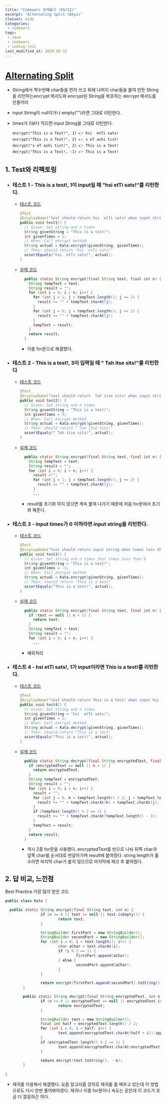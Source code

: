 ```yaml
---
title: "Codewars 문제풀기 (05/12)"
excerpt: "Alternating Split (6kyu)"
classes: wide
categories:
 - codewars
tags:
 - Java
 - codewars
 - coding test
last_modified_at: 2020-05-12
---
```




# [Alternating Split](https://www.codewars.com/kata/57814d79a56c88e3e0000786/train/java)

* String에서 짝수번째 char들을 먼저 쓰고 뒤에 나머지 char들을 붙여 만든 String을 리턴하는encrypt 메서드와 encrypt된 String을 복호하는 decrypt 메서드를 만들어라

* input String이 null이거나 empty("")라면 그대로 리턴한다.

* times가 0보다 작으면 input String을 그대로 리턴한다.

  ``` 
  encrypt("This is a Test!", 1) 👉 hsi  etTi sats!
  encrypt("This is a Test!", 2) 👉 s eT ashi tist!
  decrypt("s eT ashi tist!", 2) 👉 This is a Test!
  decrypt("This is a Test!, -1) 👉 This is a Test!
  ```

  

## 1. Test와 리팩토링

* ### 테스트 1 - This is a test!, 1이 input일 때 "hsi  etTi sats!"를 리턴한다.

  * [테스트 코드](https://github.com/JinHoooooou/codeWarsChallenge/commit/27215325adffae604d73119aab0688ec8a1c25ce)

    ```java
    @Test
    @DisplayName("test should return hsi  etTi sats! when input string This is a test!, 1")
    public void test1() {
      // Given: Set string and n times
      String givenString = "This is a test!";
      int givenTimes = 1;
      // When: Call encrypt method
      String actual = Kata.encrypt(givenString, givenTimes);
      // Then: should return "hsi  etTi sats!"
      assertEquals("hsi  etTi sats!", actual);
    }
    ```
    
    
  
  
  - [실제 코드](https://github.com/JinHoooooou/codeWarsChallenge/commit/ea138125d82b12ffc27f5308b08afd25490ee868)
  
    ```java
      public static String encrypt(final String text, final int n) {
        String tempText = text;
        String result = "";
        for (int i = 0; i < n; i++) {
          for (int j = 1; j < tempText.length(); j += 2) {
            result += "" + tempText.charAt(j);
          }
          for (int j = 0; j < tempText.length(); j += 2) {
            result += "" + tempText.charAt(j);
          }
          tempText = result;
        }
        return result;
      }
    ```
    
    * 이중 for문으로 해결했다.

* ### 테스트 2 - This is a test!, 3이 입력일 때 " Tah itse sits!"를 리턴한다

  * [테스트 코드](https://github.com/JinHoooooou/codeWarsChallenge/commit/3d4f9d60747961bbbecbc4078a326b8529df04e4)

    ```java
    @Test
    @DisplayName("test should return  Tah itse sits! when input string This is a test!, 3")
    public void test2() {
      // Given: Set string and n times
      String givenString = "This is a test!";
      int givenTimes = 3;
      // When: Call encrypt method
      String actual = Kata.encrypt(givenString, givenTimes);
      // Then: should return " Tah itse sits!"
      assertEquals(" Tah itse sits!", actual);
    }
    ```
  
    
  
  * [실제 코드](https://github.com/JinHoooooou/codeWarsChallenge/commit/9e75ebadc061d4a3c5b0c84df77a03c1dc6122c1)
  
    ```java
      public static String encrypt(final String text, final int n) {
        String tempText = text;
        String result = "";
        for (int i = 0; i < n; i++) {
          result ="";
          for (int j = 1; j < tempText.length(); j += 2) {
            result += "" + tempText.charAt(j);
          }
          ...
    ```
    
    * result를 초기화 하지 않으면 계속 붙여 나가기 때문에 처음 for문에서 초기화 해준다.

* ### 테스트 3 - input times가 0 이하라면 input string을 리턴한다.

  * [테스트 코드](https://github.com/JinHoooooou/codeWarsChallenge/commit/994ac101e2186351054194c4701d094286e87c63)

    ```java
    @Test
    @DisplayName("test should return input string when times less than 0")
    public void test3() {
      // Given: Set string and n times that times less than 0
      String givenString = "This is a test!";
      int givenTimes = -1;
      // When: Call encrypt method
      String actual = Kata.encrypt(givenString, givenTimes);
      // Then: should return "This is a test"
      assertEquals("This is a test!", actual);
    }
    ```

    

  * [실제 코드](https://github.com/JinHoooooou/codeWarsChallenge/commit/f7f620dbc6c059affa3a63e01fa30b11b2bd23fc)

    ```java
      public static String encrypt(final String text, final int n) {
        if (text == null || n < 1) {
          return text;
        }
        String tempText = text;
        String result = "";
        for (int i = 0; i < n; i++) {
          ...
    ```

    * 예외처리

* ### 테스트 4 - hsi  etTi sats!, 1가 input이라면 This is a test!를 리턴한다.

  * [테스트 코드](https://github.com/JinHoooooou/codeWarsChallenge/commit/9852590d989600e6d177c8828180e00709907e8a)

    ```java
    @Test
    @DisplayName("test should return This is a test! when input hsi  etTi sats!, 1")
    public void test4() {
      // Given: Set string and n times
      String givenString = "hsi  etTi sats!";
      int givenTimes = 1;
      // When: Call encrypt method
      String actual = Kata.decrypt(givenString, givenTimes);
      // Then: should return "This is a test"
      assertEquals("This is a test!", actual);
    }
    ```

    

  * [실제 코드](https://github.com/JinHoooooou/codeWarsChallenge/commit/4dafa3631561d25d2ac0d10ef94ee46d4f8d66b3)

    ```java
      public static String decrypt(final String encryptedText, final int n) {
        if (encryptedText == null || n < 1) {
          return encryptedText;
        }
        String tempText = encryptedText;
        String result = "";
        for (int i = 0; i < n; i++) {
          result = "";
          for (int j = 0, k = tempText.length() / 2; j < tempText.length() / 2; j++, k++) {
            result += "" + tempText.charAt(k) + tempText.charAt(j);
          }
          if (tempText.length() % 2 == 1) {
            result += "" + tempText.charAt(tempText.length() - 1);
          }
          tempText = result;
        }
        return result;
      }
    ```

    * 역시 2중 for문을 사용했다. encryptedText를 반으로 나눠 뒤쪽 char과 앞쪽 char를 순서대로 번갈아가며 result에 붙여줬다. string length가 홀수라면 마지막 char가 붙지 않으므로 마지막에 체크 후 붙여줬다.

## 2. 답 비교, 느낀점

Best Practice 가장 많이 받은 코드

```java
public class Kata {

  public static String encrypt(final String text, int n) {
                if (n <= 0 || text == null || text.isEmpty()) {
                        return text;
                }

                StringBuilder firstPart = new StringBuilder();
                StringBuilder secondPart = new StringBuilder();
                for (int i = 0; i < text.length(); i++) {
                        char aChar = text.charAt(i);
                        if (i % 2 == 1) {
                                firstPart.append(aChar);
                        } else {
                                secondPart.append(aChar);
                        }
                }

                return encrypt(firstPart.append(secondPart).toString(), --n);
        }

        public static String decrypt(final String encryptedText, int n) {
                if (n <= 0 || encryptedText == null || encryptedText.isEmpty()) {
                        return encryptedText;
                }

                StringBuilder text = new StringBuilder();
                final int half = encryptedText.length() / 2;
                for (int i = 0; i < half; i++) {
                        text.append(encryptedText.charAt(half + i)).append(encryptedText.charAt(i));
                }
                if (encryptedText.length() % 2 == 1) {
                        text.append(encryptedText.charAt(encryptedText.length() - 1));
                }

                return decrypt(text.toString(), --n);
        }
  
}
```

* 재귀를 이용해서 해결했다. 요즘 알고리즘 강의로 재귀를 좀 배우고 있는데 이 방법으로도 다시 한번 풀어봐야겠다. 재귀나 이중 for문이나 속도는 같은데 이 코드가 조금 더 깔끔하긴 하다.

